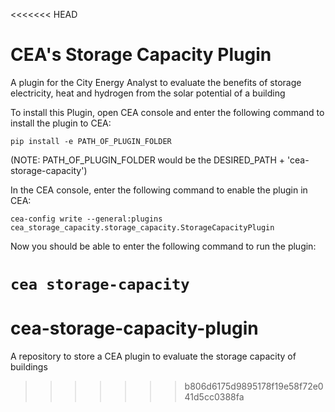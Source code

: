 <<<<<<< HEAD
# CEA's Storage Capacity Plugin

A plugin for the City Energy Analyst to evaluate the benefits of storage electricity, heat and hydrogen from the solar potential of a building

To install this Plugin, open CEA console and enter the following command to install the plugin to CEA:

```pip install -e PATH_OF_PLUGIN_FOLDER```

(NOTE: PATH_OF_PLUGIN_FOLDER would be the DESIRED_PATH + 'cea-storage-capacity')


In the CEA console, enter the following command to enable the plugin in CEA:

```cea-config write --general:plugins cea_storage_capacity.storage_capacity.StorageCapacityPlugin```

Now you should be able to enter the following command to run the plugin:

```cea storage-capacity```
=======
# cea-storage-capacity-plugin
A repository to store a CEA plugin to evaluate the storage capacity of buildings
>>>>>>> b806d6175d9895178f19e58f72e041d5cc0388fa
